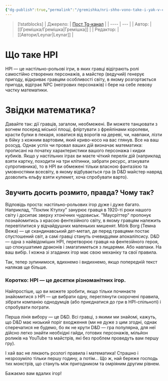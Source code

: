 ```yaml
---
{"dg-publish":true,"permalink":"/gremishka/nri-shho-vono-take-i-yak-v-cze-grati/"}
---
```


> [!statblocks]
> | Джерело:  | [Пост Tg-канал](https://t.me/gremishkaua/7) |
> | ---- | --- |
> | Автор:  | [[Гремішка/Гремішка\|Гремішка]] |
> | Редактор: |  [[Автори/Leynar\|Leynar]] |

# Що таке НРІ
НРІ — це настільно-рольові ігри, в яких гравці відіграють ролі самостійно створених персонажів, а майстер (ведучий) генерує пригоду, відкриває гравцям особливості світу, в якому розгортається пригода, відіграє NPC (неігрових персонажів) і бере на себе левову частку математики.  

# Звідки математика?

Давайте так: дії гравців, загалом, необмежені. Ви можете танцювати з вогнем посеред міської площі, фліртувати з фрейлінами королеви, красти булки в пекаря, ховатися від ворогів на дереві, чи, навпаки, лізти в бійку з кожним вартовим, який криво-косо на вас глянув. Все на ваш розсуд. Однак успіх чи провал ваших дій визначає математика: прописані на початку характеристики вашого персонажа і кидки кубиків. Якщо у настільних іграх ви маєте чіткий перелік дій (наприклад взяти картку, походити на три клітинки, забрати ресурс, атакувати супротивника), то в НРІ ви обмежені тільки власною фантазією та умовностями всесвіту, в якому відбувається гра (в D&D майстер навряд дозволить ельфу взяти кулемет, хоча спробувати варто).

## Звучить досить розмито, правда? Чому так? 

Відповідь проста: настільно-рольових ігор дуже і дуже багато. Наприклад, "Поклик Ктулху" занурює гравця в 1920-ті роки нашого світу і досипає зверху хтонічних чудовиськ. "Маусріттер" пропонує познайомитись з красою фентезійного світу, в якому гравцям належить перевтілитися у відчайдушних маленьких мишенят. Mörk Borg (Темна Вежа) — це скандинавський дет-метал, де перед гравцями постає спустошений світ, а самі гравці стануть очевидцями апокаліпсису. D&D — одна з найвідоміших НРІ, перетворює гравця на фентезійного героя, що спокушатиме драконів і змагатиметься з лицарями. Або навпаки. На ваш вибір. І кожна зі згаданих ігор має свою механіку та свої правила.

Так, тепер зупинимося, вдихнемо і видихнемо, якщо попередній текст налякав ще більше.

### Коротко: НРІ — це десятки різноманітних ігор. 

Найпростіше, що ви можете зробити, якщо тільки починаєте знайомитися з НРІ — це вибрати одну, переглянути скорочені правила, зібрати компанію однодумців (або приєднатися до гри в НРІ-спільноті) і спробувати пограти.

Перша лінія вибору — це D&D. Всі гравці, з якими ми знайомі, кажуть, що D&D має низький поріг входження (ми не дуже з цим згодні, однак сперечатися не будемо, бо як не крути D&D — гра популярна, для неї дійсно легко знайти необхідні гайди, готових персонажів, мільйон роликів на YouTube та майстрів, які без проблем проведуть вам першу гру).

І хай вас не лякають розлогі правила і математика! Страшно і незрозуміло тільки першу годину, а потім… Що ж, най береже господь тих монстрів, що стануть між пригодником та омріяним другим рівнем.

Бажаємо вам вдалих ігор!
